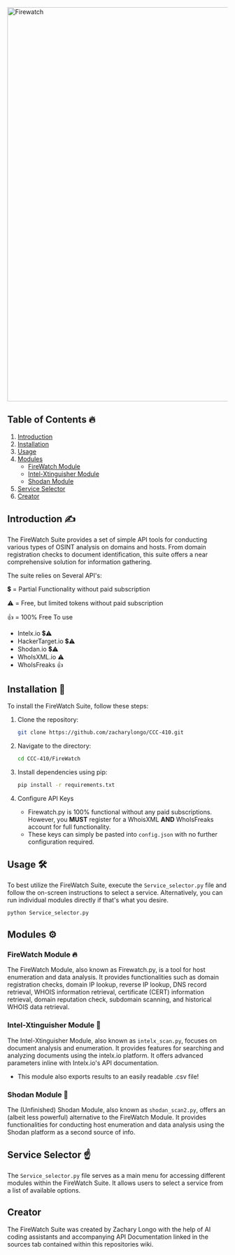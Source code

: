 <img width="900" alt="Firewatch " src="https://github.com/zacharylongo/CCC-410/assets/71234688/0a2fb711-9bfb-4186-9416-cc0cf5e14ff1">

## Table of Contents 🔥

1. [Introduction](#introduction) 
2. [Installation](#installation) 
3. [Usage](#usage) 
4. [Modules](#modules) 
   - [FireWatch Module](#firewatch-module) 
   - [Intel-Xtinguisher Module](#intel-xtinguisher-module) 
   - [Shodan Module](#shodan-module) 
5. [Service Selector](#service-selector) 
6. [Creator](#creator) 

## Introduction<a name="introduction"></a> ✍️

The FireWatch Suite provides a set of simple API tools for conducting various types of OSINT analysis on domains and hosts. From domain registration checks to document identification, this suite offers a near comprehensive solution for information gathering.

The suite relies on Several API's:

💲 = Partial Functionality without paid subscription

⚠️ = Free, but limited tokens without paid subscription

👍 = 100% Free To use 

* Intelx.io 💲⚠️
* HackerTarget.io 💲⚠️
* Shodan.io 💲⚠️
* WhoIsXML.io ⚠️
* WhoIsFreaks 👍

## Installation<a name="installation"></a> 🔨

To install the FireWatch Suite, follow these steps:

1. Clone the repository:
   ```bash
   git clone https://github.com/zacharylongo/CCC-410.git
   ```

2. Navigate to the directory:
   ```bash
   cd CCC-410/FireWatch
   ```

3. Install dependencies using pip:
   ```bash
   pip install -r requirements.txt
   ```
4. Configure API Keys
   * Firewatch.py is 100% functional without any paid subscriptions. However, you **MUST** register for a WhoisXML **AND** WhoIsFreaks account for full functionality.
   * These keys can simply be pasted into ``` config.json ``` with no further configuration required. 

## Usage<a name="usage"></a> 🛠️

To best utilize the FireWatch Suite, execute the `Service_selector.py` file and follow the on-screen instructions to select a service. Alternatively, you can run individual modules directly if that's what you desire.

```bash
python Service_selector.py
```

## Modules<a name="modules"></a> ⚙️

### FireWatch Module<a name="firewatch-module"></a> 🔥

The FireWatch Module, also known as Firewatch.py, is a tool for host enumeration and data analysis. It provides functionalities such as domain registration checks, domain IP lookup, reverse IP lookup, DNS record retrieval, WHOIS information retrieval, certificate (CERT) information retrieval, domain reputation check, subdomain scanning, and historical WHOIS data retrieval.

### Intel-Xtinguisher Module<a name="intel-xtinguisher-module"></a> 🧯

The Intel-Xtinguisher Module, also known as `intelx_scan.py`, focuses on document analysis and enumeration. It provides features for searching and analyzing documents using the intelx.io platform. It offers advanced parameters inline with Intelx.io's API documentation.

 * This module also exports results to an easily readable .csv file!

### Shodan Module<a name="shodan-module"></a> 🚧

The (Unfinished) Shodan Module, also known as `shodan_scan2.py`, offers an (albeit less powerful) alternative to the FireWatch Module. It provides functionalities for conducting host enumeration and data analysis using the Shodan platform as a second source of info.

## Service Selector<a name="service-selector"></a> ☝️

The `Service_selector.py` file serves as a main menu for accessing different modules within the FireWatch Suite. It allows users to select a service from a list of available options.

## Creator<a name="creator"></a>

The FireWatch Suite was created by Zachary Longo with the help of AI coding assistants and accompanying API Documentation linked in the sources tab contained within this repositories wiki.
